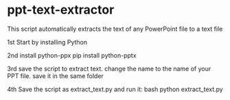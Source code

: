 # ppt-text-extractor
This script automatically extracts the text of any PowerPoint file to a text file

1st
Start by installing Python

2nd install python-ppx
pip install python-pptx

3rd
save the script to extract text. change the name to the name of your PPT file. save it in the same folder

4th
Save the script as extract_text.py and run it:
bash python extract_text.py
